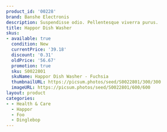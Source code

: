 ```yaml
---
product_id: '00228'
brand: Banshe Electronis
description: Suspendisse odio. Pellentesque viverra purus.
title: Happor Dish Washer
skus:
- available: true
  condition: New
  currentPrice: '39.18'
  discount: '0.31'
  oldPrice: '56.67'
  promotion: true
  sku: S0022801
  skuName: Happor Dish Washer - Fuchsia
  thumbnailURL: https://picsum.photos/seed/S0022801/300/300
  imageURL: https://picsum.photos/seed/S0022801/600/600
layout: product
categories:
- - Health & Care
  - Happor
  - Foo
  - Dinglebop
---
```

